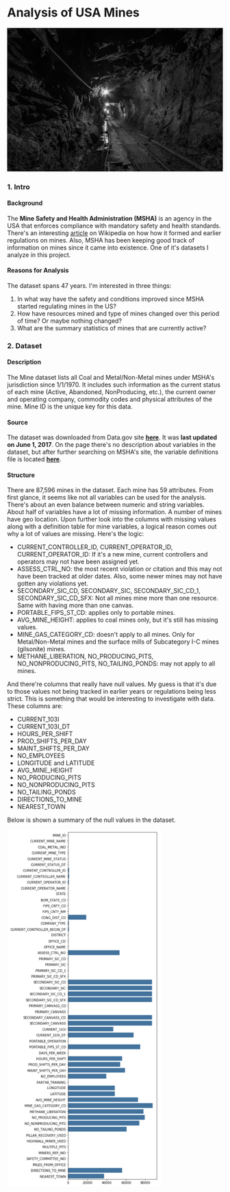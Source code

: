 
# Analysis of USA Mines
![tunnel mine](/images/tunnel_mine.jpg)
### 1. Intro
#### Background
The **Mine Safety and Health Administration (MSHA)** is an agency in the USA that enforces compliance with mandatory safety and health standards. There's an interesting [article](https://en.wikipedia.org/wiki/Mine_Safety_and_Health_Administration) on Wikipedia on how how it formed and earlier regulations on mines. Also, MSHA has been keeping good track of information on mines since it came into existence. One of it's datasets I analyze in this project.

#### Reasons for Analysis
The dataset spans 47 years. I'm interested in three things:
1. In what way have the safety and conditions improved since MSHA started regulating mines in the US?
2. How have resources mined and type of mines changed over this period of time? Or maybe nothing changed?
3. What are the summary statistics of mines that are currently active?

### 2. Dataset

#### Description
The Mine dataset lists all Coal and Metal/Non-Metal mines under MSHA's jurisdiction since 1/1/1970. It includes such information as the current status of each mine (Active, Abandoned, NonProducing, etc.), the current owner and operating company, commodity codes and physical attributes of the mine. Mine ID is the unique key for this data.

#### Source
The dataset was downloaded from Data.gov site **[here](https://catalog.data.gov/dataset/mines-9f12c)**. It was **last updated on June 1, 2017**. On the page there's no description about variables in the dataset, but after further searching on MSHA's site, the variable definitions file is located **[here](https://arlweb.msha.gov/OpenGovernmentData/DataSets/Mines_Definition_File.txt)**.

#### Structure
There are 87,596 mines in the dataset. Each mine has 59 attributes. From first glance, it seems like not all variables can be used for the analysis. There's about an even balance between numeric and string variables. About half of variables have a lot of missing information. A number of mines have geo location. Upon further look into the columns with missing values along with a definition table for mine variables, a logical reason comes out why a lot of values are missing. Here's the logic:
- CURRENT_CONTROLLER_ID, CURRENT_OPERATOR_ID, CURRENT_OPERATOR_ID: If it's a new mine, current controllers and operators may not have been assigned yet.
- ASSESS_CTRL_NO: the most recent violation or citation and this may not have been tracked at older dates. Also, some newer mines may not have gotten any violations yet.
- SECONDARY_SIC_CD, SECONDARY_SIC, SECONDARY_SIC_CD_1, SECONDARY_SIC_CD_SFX: Not all mines mine more than one resource. Same with having more than one canvas.
- PORTABLE_FIPS_ST_CD: applies only to portable mines.
- AVG_MINE_HEIGHT: applies to coal mines only, but it's still has missing values.
- MINE_GAS_CATEGORY_CD: doesn't apply to all mines. Only for Metal/Non-Metal mines and the surface mills of Subcategory I-C mines (gilsonite) mines.
- METHANE_LIBERATION, NO_PRODUCING_PITS, NO_NONPRODUCING_PITS, NO_TAILING_PONDS: may not apply to all mines.


And there're columns that really have null values. My guess is that it's due to those values not being tracked in earlier years or regulations being less strict. This is something that would be interesting to investigate with data. These columns are:
- CURRENT_103I
- CURRENT_103I_DT
- HOURS_PER_SHIFT
- PROD_SHIFTS_PER_DAY
- MAINT_SHIFTS_PER_DAY
- NO_EMPLOYEES
- LONGITUDE and LATITUDE
- AVG_MINE_HEIGHT
- NO_PRODUCING_PITS
- NO_NONPRODUCING_PITS
- NO_TAILING_PONDS
- DIRECTIONS_TO_MINE
- NEAREST_TOWN

Below is shown a summary of the null values in the dataset.

<img src="/images/null_vals.png"  width="360" alt="null values">
